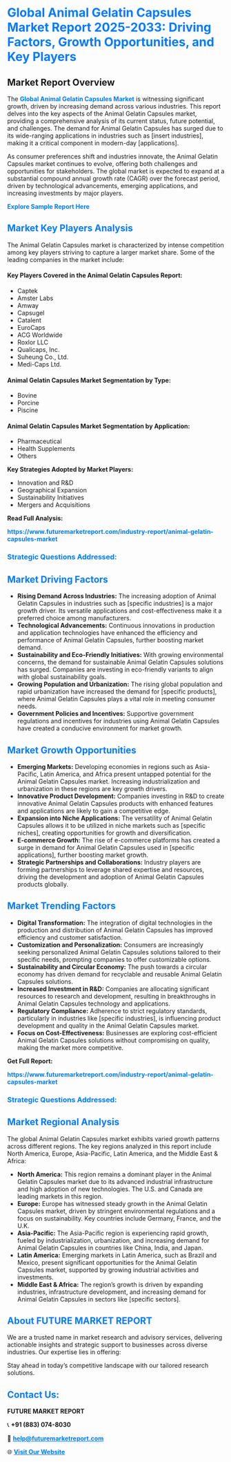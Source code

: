 <h1 style="color: #007BFF;">Global Animal Gelatin Capsules Market Report 2025-2033: Driving Factors, Growth Opportunities, and Key Players</h1>

<section id="overview">
<h2>Market Report Overview</h2>
<p>The <a href="https://www.futuremarketreport.com/industry-report/animal-gelatin-capsules-market" style="color: #007BFF; text-decoration: none;"><strong>Global Animal Gelatin Capsules Market</strong></a> is witnessing significant growth, driven by increasing demand across various industries. This report delves into the key aspects of the Animal Gelatin Capsules market, providing a comprehensive analysis of its current status, future potential, and challenges. The demand for Animal Gelatin Capsules has surged due to its wide-ranging applications in industries such as [insert industries], making it a critical component in modern-day [applications].</p>
<p>As consumer preferences shift and industries innovate, the Animal Gelatin Capsules market continues to evolve, offering both challenges and opportunities for stakeholders. The global market is expected to expand at a substantial compound annual growth rate (CAGR) over the forecast period, driven by technological advancements, emerging applications, and increasing investments by major players.</p>
</section>

<section id="overview">
<p><a href="https://www.futuremarketreport.com/request-sample/reportId=87582" style="color: #007BFF; text-decoration: none;"><strong>Explore Sample Report Here</strong></a></p>
</section>

<section id="key-players">
<h2 style="color: #007BFF;">Market Key Players Analysis</h2>
<p>The Animal Gelatin Capsules market is characterized by intense competition among key players striving to capture a larger market share. Some of the leading companies in the market include:</p>
<h4>Key Players Covered in the Animal Gelatin Capsules Report:</h4>
<ul><li>Captek</li><li>Amster Labs</li><li>Amway</li><li>Capsugel</li><li>Catalent</li><li>EuroCaps</li><li>ACG Worldwide</li><li>Roxlor LLC</li><li>Qualicaps, Inc.</li><li>Suheung Co., Ltd.</li><li>Medi-Caps Ltd.</li></ul>
<h4>Animal Gelatin Capsules Market Segmentation by Type:</h4>
<ul><li>Bovine</li><li>Porcine</li><li>Piscine</li></ul>

<h4>Animal Gelatin Capsules Market Segmentation by Application:</h4>
<ul><li>Pharmaceutical</li><li>Health Supplements</li><li>Others</li></ul>
<p><strong>Key Strategies Adopted by Market Players:</strong></p>
<ul>
<li>Innovation and R&D</li>
<li>Geographical Expansion</li>
<li>Sustainability Initiatives</li>
<li>Mergers and Acquisitions</li>
</ul>
</section>

<section>
<p><strong>Read Full Analysis: </strong></p><a href="https://www.futuremarketreport.com/industry-report/animal-gelatin-capsules-market" style="color: #007BFF; text-decoration: none;"><strong>https://www.futuremarketreport.com/industry-report/animal-gelatin-capsules-market</strong></a>
<h3 style="color: #007BFF;">Strategic Questions Addressed:</h3>
</section>

<section id="driving-factors">
<h2 style="color: #007BFF;">Market Driving Factors</h2>
<ul>
<li><strong>Rising Demand Across Industries:</strong> The increasing adoption of Animal Gelatin Capsules in industries such as [specific industries] is a major growth driver. Its versatile applications and cost-effectiveness make it a preferred choice among manufacturers.</li>
<li><strong>Technological Advancements:</strong> Continuous innovations in production and application technologies have enhanced the efficiency and performance of Animal Gelatin Capsules, further boosting market demand.</li>
<li><strong>Sustainability and Eco-Friendly Initiatives:</strong> With growing environmental concerns, the demand for sustainable Animal Gelatin Capsules solutions has surged. Companies are investing in eco-friendly variants to align with global sustainability goals.</li>
<li><strong>Growing Population and Urbanization:</strong> The rising global population and rapid urbanization have increased the demand for [specific products], where Animal Gelatin Capsules plays a vital role in meeting consumer needs.</li>
<li><strong>Government Policies and Incentives:</strong> Supportive government regulations and incentives for industries using Animal Gelatin Capsules have created a conducive environment for market growth.</li>
</ul>
</section>

<section id="growth-opportunities">
<h2 style="color: #007BFF;">Market Growth Opportunities</h2>
<ul>
<li><strong>Emerging Markets:</strong> Developing economies in regions such as Asia-Pacific, Latin America, and Africa present untapped potential for the Animal Gelatin Capsules market. Increasing industrialization and urbanization in these regions are key growth drivers.</li>
<li><strong>Innovative Product Development:</strong> Companies investing in R&D to create innovative Animal Gelatin Capsules products with enhanced features and applications are likely to gain a competitive edge.</li>
<li><strong>Expansion into Niche Applications:</strong> The versatility of Animal Gelatin Capsules allows it to be utilized in niche markets such as [specific niches], creating opportunities for growth and diversification.</li>
<li><strong>E-commerce Growth:</strong> The rise of e-commerce platforms has created a surge in demand for Animal Gelatin Capsules used in [specific applications], further boosting market growth.</li>
<li><strong>Strategic Partnerships and Collaborations:</strong> Industry players are forming partnerships to leverage shared expertise and resources, driving the development and adoption of Animal Gelatin Capsules products globally.</li>
</ul>
</section>

<section id="trending-factors">
<h2 style="color: #007BFF;">Market Trending Factors</h2>
<ul>
<li><strong>Digital Transformation:</strong> The integration of digital technologies in the production and distribution of Animal Gelatin Capsules has improved efficiency and customer satisfaction.</li>
<li><strong>Customization and Personalization:</strong> Consumers are increasingly seeking personalized Animal Gelatin Capsules solutions tailored to their specific needs, prompting companies to offer customizable options.</li>
<li><strong>Sustainability and Circular Economy:</strong> The push towards a circular economy has driven demand for recyclable and reusable Animal Gelatin Capsules solutions.</li>
<li><strong>Increased Investment in R&D:</strong> Companies are allocating significant resources to research and development, resulting in breakthroughs in Animal Gelatin Capsules technology and applications.</li>
<li><strong>Regulatory Compliance:</strong> Adherence to strict regulatory standards, particularly in industries like [specific industries], is influencing product development and quality in the Animal Gelatin Capsules market.</li>
<li><strong>Focus on Cost-Effectiveness:</strong> Businesses are exploring cost-efficient Animal Gelatin Capsules solutions without compromising on quality, making the market more competitive.</li>
</ul>
</section>

<section>
<p><strong>Get Full Report: </strong></p><a href="https://www.futuremarketreport.com/industry-report/animal-gelatin-capsules-market" style="color: #007BFF; text-decoration: none;"><strong>https://www.futuremarketreport.com/industry-report/animal-gelatin-capsules-market</strong></a>
<h3 style="color: #007BFF;">Strategic Questions Addressed:</h3>
</section>


<section id="regional-analysis">
<h2 style="color: #007BFF;">Market Regional Analysis</h2>
<p>The global Animal Gelatin Capsules market exhibits varied growth patterns across different regions. The key regions analyzed in this report include North America, Europe, Asia-Pacific, Latin America, and the Middle East & Africa:</p>
<ul>
<li><strong>North America:</strong> This region remains a dominant player in the Animal Gelatin Capsules market due to its advanced industrial infrastructure and high adoption of new technologies. The U.S. and Canada are leading markets in this region.</li>
<li><strong>Europe:</strong> Europe has witnessed steady growth in the Animal Gelatin Capsules market, driven by stringent environmental regulations and a focus on sustainability. Key countries include Germany, France, and the U.K.</li>
<li><strong>Asia-Pacific:</strong> The Asia-Pacific region is experiencing rapid growth, fueled by industrialization, urbanization, and increasing demand for Animal Gelatin Capsules in countries like China, India, and Japan.</li>
<li><strong>Latin America:</strong> Emerging markets in Latin America, such as Brazil and Mexico, present significant opportunities for the Animal Gelatin Capsules market, supported by growing industrial activities and investments.</li>
<li><strong>Middle East & Africa:</strong> The region’s growth is driven by expanding industries, infrastructure development, and increasing demand for Animal Gelatin Capsules in sectors like [specific sectors].</li>
</ul>
</section>

<footer>
<h2 style="color: #007BFF;">About FUTURE MARKET REPORT</h2>
<p>We are a trusted name in market research and advisory services, delivering actionable insights and strategic support to businesses across diverse industries. Our expertise lies in offering:</p>

<p>Stay ahead in today’s competitive landscape with our tailored research solutions.</p>

<h2 style="color: #007BFF;">Contact Us:</h2>
<p><strong>FUTURE MARKET REPORT</strong></p>
<p>📞 <strong>+91 (883) 074-8030</strong></p>
<p>📧 <strong><a href="mailto:help@futuremarketreport.com" style="color: #007BFF;">help@futuremarketreport.com</a></strong></p>
<p>🌐 <strong><a href="https://www.futuremarketreport.com/" style="color: #007BFF;">Visit Our Website</a></strong></p>
</footer>